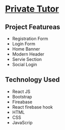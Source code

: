 # [Private Tutor](https://private-tutor-c96e1.web.app)

## Project Featureas
- Registration Form
- Login Form
- Home Banner
- Modern Header
- Servie Section
- Social Login

## Technology Used
- React JS
- Bootstrap
- Fireabase
- React firebase hook
- HTML
- CSS
- JavaScrip
